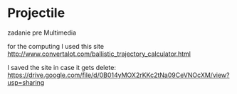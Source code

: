 # Projectile
zadanie pre Multimedia

for the  computing I used this site
http://www.convertalot.com/ballistic_trajectory_calculator.html

I saved the site in case it gets delete:
https://drive.google.com/file/d/0B014yMOX2rKKc2tNa09CeVNOcXM/view?usp=sharing
